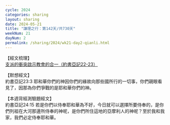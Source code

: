 ```yaml
---
cycle: 2024
categories: sharing
layout: sharing
date: 2024-05-21
title: "謙理之行：第142天/共730天"
weekNum: 21
dayNum: 2
permalink: /sharing/2024/wk21-day2-qianli.html
---
```


【經文梳理】  
<a href="https://youtu.be/H2pqGTnrnN4" target="_blank">支派的衝突啟示教會的合一（約書亞記22-23）</a>

【默想經文】  
約書亞記23:3 耶和華你們的神因你們的緣故向那些國所行的一切事，你們親眼看見了，因那為你們爭戰的是耶和華你們的神。

【本週背經測驗題經文】  
約書亞記24:15 若是你們以侍奉耶和華為不好，今日就可以選擇所要侍奉的，是你們列祖在大河那邊所侍奉的神呢，是你們所住這地的亞摩利人的神呢？至於我和我家，我們必定侍奉耶和華。
